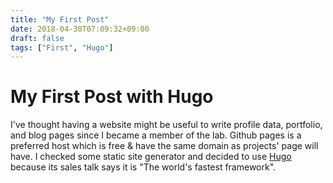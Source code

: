 ```yaml
---
title: "My First Post"
date: 2018-04-30T07:09:32+09:00
draft: false
tags: ["First", "Hugo"]
---
```


# My First Post with Hugo

I've thought having a website might be useful to write profile data, portfolio, and blog pages since I became a member of the lab. Github pages is a preferred host which is free & have the same domain as projects' page will have. I checked some static site generator and decided to use [Hugo](https://gohugo.io/) because its sales talk says it is "The world's fastest framework".

